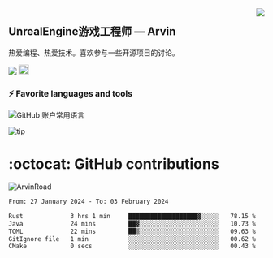 <img align="right" src="https://count.getloli.com/get/@:ArvinRoad?theme=rule34">

## UnrealEngine游戏工程师 — Arvin

热爱编程、热爱技术。喜欢参与一些开源项目的讨论。

![](https://visitor-badge.glitch.me/badge?page_id=ArvinRoad.ArvinRoad)
[<img alt="github" src="https://img.shields.io/badge/github-ArvinRoad-8da0cb?style=for-the-badge&labelColor=555555&logo=github" height="20">](https://github.com/ArvinRoad)

### ⚡ Favorite languages and tools
![GitHub 账户常用语言](https://github-stats.ubrong.com/api/top-langs/?username=ArvinRoad&layout=compact&theme=tokyonight)

![tip](https://badgen.net/badge/C++/UE/orange?icon=bitcoin-lightning)

# :octocat: GitHub contributions

<img src="https://github-readme-stats.vercel.app/api?username=ArvinRoad&show_icons=true&count_private=true&theme=algolia" alt="ArvinRoad" />

<!--START_SECTION:waka-->

```txt
From: 27 January 2024 - To: 03 February 2024

Rust             3 hrs 1 min     ███████████████████▓░░░░░   78.15 %
Java             24 mins         ██▓░░░░░░░░░░░░░░░░░░░░░░   10.73 %
TOML             22 mins         ██▒░░░░░░░░░░░░░░░░░░░░░░   09.63 %
GitIgnore file   1 min           ░░░░░░░░░░░░░░░░░░░░░░░░░   00.62 %
CMake            0 secs          ░░░░░░░░░░░░░░░░░░░░░░░░░   00.43 %
```

<!--END_SECTION:waka-->
